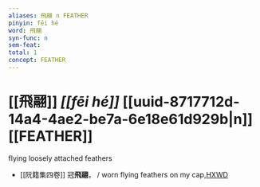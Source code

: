 ```yaml
---
aliases: 飛翮 n FEATHER
pinyin: fēi hé
word: 飛翮
syn-func: n
sem-feat: 
total: 1
concept: FEATHER 
---
```

# [[飛翮]] *[[fēi hé]]*  [[uuid-8717712d-14a4-4ae2-be7a-6e18e61d929b|n]] [[FEATHER]]
flying loosely attached feathers
 - [[阮籍集四卷]] 冠**飛翮**， / worn flying feathers on my cap,[HXWD](https://hxwd.org/textview.html?location=CH2b1558_CHANT_003-33a.12)